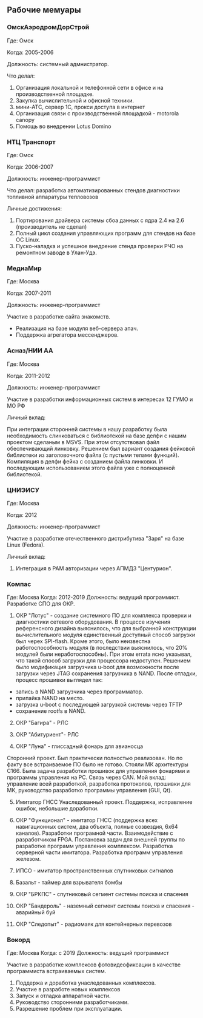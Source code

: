 ## Рабочие мемуары


### ОмскАэродромДорСтрой
Где: Омск

Когда: 2005-2006

Должность: системный адмнистратор.

Что делал: 
1. Организация локальной и телефонной сети в офисе и на производственной площадке.
2. Закупка вычислительной и офисной техники.
3. мини-АТС, сервер 1С, прокси доступа в интернет
4. Организация связи с производственной площадкой - motorola canopy
5. Помощь во внедрении Lotus Domino 

### НТЦ Транспорт
Где:   Омск

Когда: 2006-2007 

Должность: инженер-программист

Что делал: разработка автоматизированных стендов диагностики топливной аппаратуры тепловозов

Личные достижения:
1. Портирования драйвера системы сбоа данных с ядра 2.4 на 2.6 (производитель не сделал)
2. Полный цикл создания управляющих программ для стендов на базе ОС Linux. 
3. Пуско-наладка и успешное внедрение стенда проверки РЧО на ремонтном заводе в Улан-Удэ.

### МедиаМир
Где:   Москва

Когда: 2007-2011 

Должность: инженер-программист

Участие в разработке сайта знакомств.
- Реализация на базе модуля веб-сервера апач.
- Поддержка агрегатора мессенджеров.

### Асназ/НИИ АА
Где:   Москва

Когда: 2011-2012 

Должность: инженер-программист

Участие в разработки информационных систем в интересах 12 ГУМО и МО РФ

Личный вклад:

При интеграции сторонней системы в нашу разработку была необходимость слинковаться с библиотекой на базе делфи
с нашим проектом сделаным в MSVS. При этом отсутствовал файл обеспечивающий линковку. 
Решением был вариант создания фейковой библиотеки из заголовочного файла (с пустыми телами функций).
Компиляция в делфи фейка с созданием файла линковки. И последующим использованием этого файла уже с полноценной библиотекой.

### ЦНИЭИСУ
Где:   Москва

Когда: 2012 

Должность: инженер-программист

Участие в разработке отечественного дистрибутива "Заря" на базе Linux (Fedora).

Личный вклад: 
1. Интеграция в PAM авторизации через АПМДЗ "Центурион".

### Компас
Где:   Москва
Когда: 2012-2019 
Должность: ведущий программист. Разработке СПО для ОКР.

1. ОКР "Лотус" - создание системного ПО для комплекса проверки и диагностики сетевого оборудования.
В процессе изучения референсного дизайна выяснилось, что для выбранной конструкции вычислительного модуля единственный доступный способ загрузки был черех SPI-flash.
Кроме этого, было неизвестна работоспособность модуля (в последствии выяснилось, что 20% модулей были неработоспособны).
При этом errata ясно указывал, что такой способ загрузки для процессора недоступен. Решением было модификация загрузчика u-boot  для возможности после загрузки через JTAG сохранения загрузчика в NAND. После отладки, процесс прошивки выглядел так:
- запись в NAND загрузчика через программатор.
- припайка NAND на место. 
- загрузка u-boot с последующей загрузкой системы через TFTP
- сохранение rootfs в NAND.

2. ОКР "Багира" - РЛС

3. ОКР "Абитуриент"- РЛС

4. ОКР "Луна" - глиссадный фонарь для авианосца

Сторонний проект. Был практически полностью реализован. Но по факту все встраиваемое ПО было не готово.
Стояли МК архитектуры C166. Была задача разработки прошивок для управления фонарями и программы управления на PC.
Связь через CAN. 
Мой вклад: управление всей разработкой, разработка протоколов, прошивки для МК, руководство разработко программы управления (GUI, Qt).

5. Имитатор ГНСС
Унаследованный проект. Поддержка, исправление ошибок, небольшие доработки.

6. ОКР "Функционал" - имитатор ГНСС (поддержка всех навигационных систем, два объекта, полные созвездия, 6x64 каналов).
Разработки програмной части. Взаимодействие с разработчиком FPGA. Постановка задач для внешней группы по разработке программ управления комплексом.
Разработка серверной части имитатора. Разработка программ управления железом.

7. ИПСО - имитатор пространственных спутниковых сигналов

8. Базальт - таймер для взрывателя бомбы

9. ОКР "БРКПС" - спутниковый сегмент системы поиска и спасения

10. ОКР "Бандероль"  - наземный сегмент системы поиска и спасения - аварийный буй

11. ОКР "Следопыт" - радиомаяк для контейнерных перевозов

### Вокорд
Где:   Москва
Когда: с 2019
Должность: ведущий программист

Участие в разработке комплексов фотовидеофиксации в качестве программиста встраиваемых систем.
1. Поддержа и доработка унаследованных комплексов.
2. Участие в разработе новых комплексов
3. Запуск и отладка аппаратной части.
4. Руководство сторонними разработчиками.
5. Разрешение проблем при эксплуатации.

